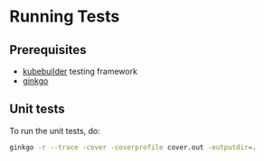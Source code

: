 # Running Tests

## Prerequisites

- [kubebuilder](https://book.kubebuilder.io/) testing framework
- [ginkgo](https://onsi.github.io/ginkgo/)

## Unit tests

To run the unit tests, do:

```sh
ginkgo -r --trace -cover -coverprofile cover.out -outputdir=.
```




